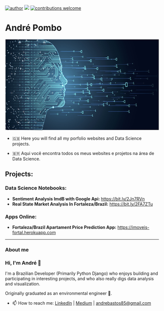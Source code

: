 [![author](https://img.shields.io/badge/author-andrepombo-red.svg)](https://www.linkedin.com/in/andrepombo) 
[![](https://img.shields.io/badge/python-3.7+-blue.svg)](https://www.python.org/downloads/release/python-365/)
[![contributions welcome](https://img.shields.io/badge/contributions-welcome-brightgreen.svg?style=flat)](https://github.com/andrepombo)

# André Pombo

<p align="center">
  <img src="img/Banner1.jpg" width="1000" height="300" >
</p>

- :uk: Here you will find all my porfolio websites and Data Science projects.

- :brazil: Aqui você encontra todos os meus websites e projetos na área de Data Science.

## Projects:

### Data Science Notebooks:
* **Sentiment Analysis ImdB with Google Api:**  https://bit.ly/2Jn7RVn
* **Real State Market Analysis In Fortaleza/Brazil:** https://bit.ly/2FA7ZTu

### Apps Online:
* **Fortaleza/Brazil Apartament Price Prediction App:** https://imoveis-fortal.herokuapp.com
---
### About me

### Hi, I'm André 👋

I'm a Brazilian Developer (Primarily Python Django) who enjoys building and participating in interesting projects, and who also really digs data analysis and visualization.

Originally graduated as an environmental engineer 🌱.

- 📫 How to reach me: [LinkedIn](https://www.linkedin.com/in/andrepombo/) 
                      | [Medium](https://medium.com/@andrepombo)
                      | andrebastos85@gmail.com 

